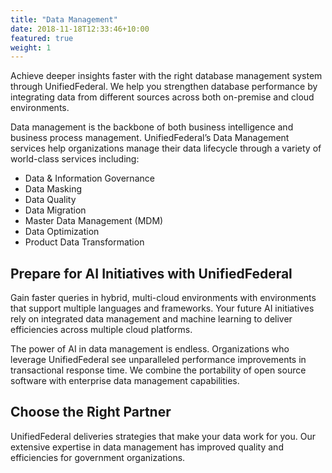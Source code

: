 ```yaml
---
title: "Data Management"
date: 2018-11-18T12:33:46+10:00
featured: true
weight: 1
---
```


Achieve deeper insights faster with the right database management system through UnifiedFederal. We help you strengthen database performance by integrating data from different sources across both on-premise and cloud environments.

Data management is the backbone of both business intelligence and business process management. UnifiedFederal’s Data Management services help organizations manage their data lifecycle through a variety of world-class services including:

* Data & Information Governance
* Data Masking
* Data Quality
* Data Migration
* Master Data Management (MDM)
* Data Optimization
* Product Data Transformation


## Prepare for AI Initiatives with UnifiedFederal

Gain faster queries in hybrid, multi-cloud environments with environments that support multiple languages and frameworks. Your future AI initiatives rely on integrated data management and machine learning to deliver efficiencies across multiple cloud platforms.

The power of AI in data management is endless. Organizations who leverage UnifiedFederal see unparalleled performance improvements in transactional response time. We combine the portability of open source software with enterprise data management capabilities.

## Choose the Right Partner

UnifiedFederal deliveries strategies that make your data work for you. Our extensive expertise in data management has improved quality and efficiencies for government organizations.